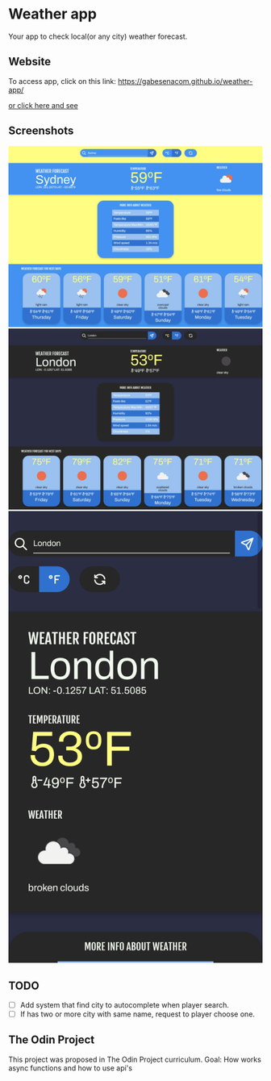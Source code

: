 # Weather app
Your app to check local(or any city) weather forecast.

## Website
To access app, click on this link: https://gabesenacom.github.io/weather-app/

[or click here and see](https://gabesenacom.github.io/weather-app/)

## Screenshots
![Weather app day](readme-images/day.png)
![Weather app night](readme-images/night.png)
![Weather app night on mobile](readme-images/night-mobile.png)

## TODO
- [ ] Add system that find city to autocomplete when player search.
- [ ] If has two or more city with same name, request to player choose one.

## The Odin Project
This project was proposed in The Odin Project curriculum.
Goal: How works async functions and how to use api's